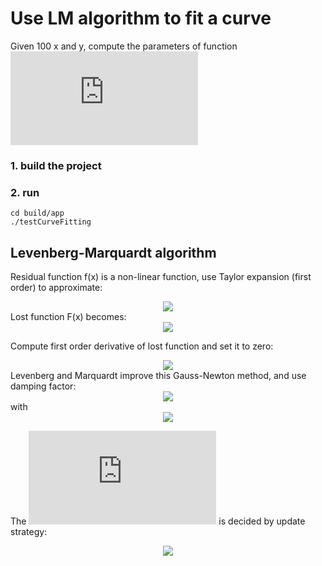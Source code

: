 # Use LM algorithm to fit a curve
Given 100 x and y, compute the parameters of function ![](https://latex.codecogs.com/gif.latex?y%20%3D%20exp%28ax%5E2&plus;bx&plus;c%29)
### 1. build the project
### 2. run 
`cd build/app`  
`./testCurveFitting`

## Levenberg-Marquardt algorithm
Residual function f(x) is a non-linear function, use Taylor expansion (first order) to approximate:  
<div align=center><img src=https://latex.codecogs.com/gif.latex?%5Cbold%7Bf%7D%20%28%5Cbold%7Bx%7D&plus;%5CDelta%20%5Cbold%7Bx%7D%29%20%5Capprox%20%5Cbold%7Bf%28x%29%7D%20&plus;%20%5Cbold%7BJ%7D%20%5CDelta%20%5Cbold%7Bx%7D></div>
Lost function F(x) becomes:
<div align=center><img src=https://latex.codecogs.com/gif.latex?F%28%5Cbold%7Bx%7D&plus;%20%5CDelta%20%5Cbold%7Bx%7D%29%20%3D%20%5Cfrac%7B1%7D%7B2%7D%20%7C%7C%5Cbold%7Bf%28x&plus;%5CDelta%20x%29%7D%7C%7C%5E2%20%3D%20F%28%5Cbold%7Bx%7D%29%20&plus;%20%5CDelta%20%5Cbold%7Bx%7D%20%5ET%20%5Cbold%7BJ%7D%5ET%5Cbold%7Bf%7D%20&plus;%20%5Cfrac%7B1%7D%7B2%7D%20%5CDelta%20%5Cbold%7Bx%7D%5ET%5Cbold%7BJ%7D%5ET%5Cbold%7BJ%7D%20%5CDelta%20%5Cbold%7Bx%7D></div>

Compute first order derivative of lost function and set it to zero:
<div align=center><img src=https://latex.codecogs.com/gif.latex?%5Cbold%7BJ%7D%5ET%20%5Cbold%7BJ%7D%20%5CDelta%20%5Cbold%7Bx%7D%20%3D%20-%5Cbold%7BJ%7D%5ET%5Cbold%7Bf%7D></div>
Levenberg and Marquardt improve this Gauss-Newton method, and use damping factor:  
<div align=center><img src=https://latex.codecogs.com/gif.latex?%28%5Cbold%7BJ%7D%5ET%20%5Cbold%7BJ%7D%20%5CDelta%20&plus;%20%5Cmu%20%5Cbold%7BI%7D%29%20%5Cbold%7Bx%7D%20%3D%20-%5Cbold%7BJ%7D%5ET%5Cbold%7Bf%7D></div>  with 
<div align=center><img src=https://latex.codecogs.com/gif.latex?%5Cmu%20%5Cge%200></div>

The ![](https://latex.codecogs.com/gif.latex?%5Cmu) is decided by update strategy:
<div align=center><img src=https://latex.codecogs.com/gif.latex?%5Crho%20%3D%20%5Cfrac%7BF%28%5Cbold%7Bx%7D%29%20-%20F%28%5Cbold%7Bx%7D%20&plus;%20%5CDelta%20%5Cbold%7Bx%7D%29%7D%7B%5Cfrac%7B1%7D%7B2%7D%20%5CDelta%20%5Cbold%7Bx%7D%5ET%28%5Cmu%20%5CDelta%20%5Cbold%7Bx%7D%20-%20%5Cbold%7BJ%7D%5ET%5Cbold%7Bf%7D%29%7D</div>
